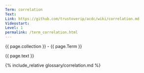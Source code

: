 ```yaml
---
Term: correlation
Text: 
Link: https://github.com/trustoverip/acdc/wiki/correlation.md
Videostart: 
Level: 1
permalink: /term_correlation.html
---
```


{{ page.collection }} - {{ page.Term }}

   {{ page.text }}

{% include_relative glossary/correlation.md %}
